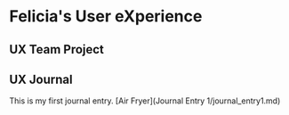 # Felicia's User eXperience


## UX Team Project


## UX Journal

This is my first journal entry. [Air Fryer](Journal Entry 1/journal_entry1.md)
